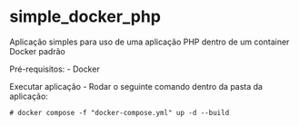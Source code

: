 # simple_docker_php
Aplicação simples para uso de uma aplicação PHP dentro de um container Docker padrão

Pré-requisitos:
    - Docker

Executar aplicação
    - Rodar o seguinte comando dentro da pasta da aplicação:

    # docker compose -f "docker-compose.yml" up -d --build
